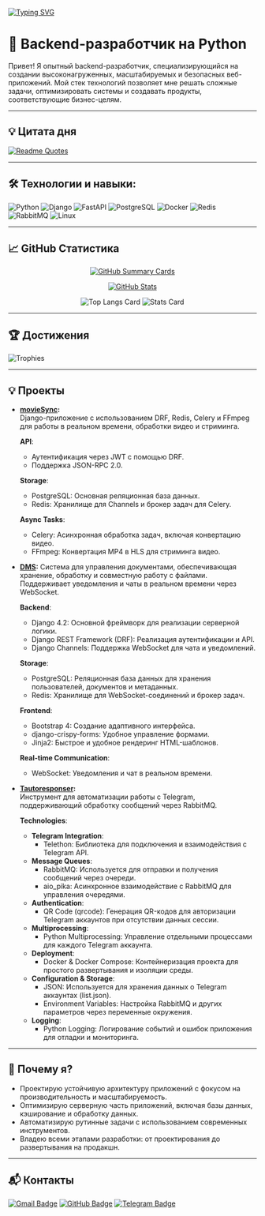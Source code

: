 [![Typing SVG](https://readme-typing-svg.herokuapp.com?color=%2336BCF7&lines=Nurkhodjaev+Nosir)](https://git.io/typing-svg)

# 🐍 Backend-разработчик на Python

Привет! Я опытный backend-разработчик, специализирующийся на создании высоконагруженных, масштабируемых и безопасных веб-приложений. Мой стек технологий позволяет мне решать сложные задачи, оптимизировать системы и создавать продукты, соответствующие бизнес-целям.

---

## :bulb: Цитата дня

[![Readme Quotes](https://quotes-github-readme.vercel.app/api?type=horizontal&theme=radical)](https://github.com/piyushsuthar/github-readme-quotes)

---

## 🛠️ Технологии и навыки:

![Python](https://img.shields.io/badge/Python-3776AB?style=for-the-badge&logo=python&logoColor=white)
![Django](https://img.shields.io/badge/Django-092E20?style=for-the-badge&logo=django&logoColor=white)
![FastAPI](https://img.shields.io/badge/FastAPI-009688?style=for-the-badge&logo=fastapi&logoColor=white)
![PostgreSQL](https://img.shields.io/badge/PostgreSQL-316192?style=for-the-badge&logo=postgresql&logoColor=white)
![Docker](https://img.shields.io/badge/Docker-2496ED?style=for-the-badge&logo=docker&logoColor=white)
![Redis](https://img.shields.io/badge/Redis-DC382D?style=for-the-badge&logo=redis&logoColor=white)
![RabbitMQ](https://img.shields.io/badge/RabbitMQ-FF6600?style=for-the-badge&logo=rabbitmq&logoColor=white)
![Linux](https://img.shields.io/badge/Linux-FCC624?style=for-the-badge&logo=linux&logoColor=black)

---

## :chart_with_upwards_trend: GitHub Статистика

<div align="center">

[![GitHub Summary Cards](http://github-profile-summary-cards.vercel.app/api/cards/profile-details?username=Nimblen&theme=radical)](http://github-profile-summary-cards.vercel.app/demo.html?username=Nimblen)

[![GitHub Stats](https://github-readme-stats.vercel.app/api?username=Nimblen&show_icons=true&theme=radical)](https://github.com/anuraghazra/github-readme-stats)  


![Top Langs Card](http://github-profile-summary-cards.vercel.app/api/cards/repos-per-language?username=Nimblen&theme=radical)
![Stats Card](http://github-profile-summary-cards.vercel.app/api/cards/stats?username=Nimblen&theme=radical)

</div>

---

## 🏆 Достижения

![Trophies](https://github-profile-trophy.vercel.app/?username=Nimblen&theme=onedark&row=1&column=7)

---

## 💡 Проекты

- **[movieSync](https://github.com/Nimblen/movieSync):**  
  Django-приложение с использованием DRF, Redis, Celery и FFmpeg для работы в реальном времени, обработки видео и стриминга.

  **API**:
  - Аутентификация через JWT с помощью DRF.
  - Поддержка JSON-RPC 2.0.

  **Storage**:
  - PostgreSQL: Основная реляционная база данных.
  - Redis: Хранилище для Channels и брокер задач для Celery.

  **Async Tasks**:
  - Celery: Асинхронная обработка задач, включая конвертацию видео.
  - FFmpeg: Конвертация MP4 в HLS для стриминга видео.

- **[DMS](https://github.com/Nimblen/DMS):**
  Система для управления документами, обеспечивающая хранение, обработку и совместную работу с файлами. Поддерживает уведомления и чаты в реальном времени через WebSocket.
  
  **Backend**:
  - Django 4.2: Основной фреймворк для реализации серверной логики.
  - Django REST Framework (DRF): Реализация аутентификации и API.
  - Django Channels: Поддержка WebSocket для чата и уведомлений.

  **Storage**:
  - PostgreSQL: Реляционная база данных для хранения пользователей, документов и метаданных.
  - Redis: Хранилище для WebSocket-соединений и брокер задач.

  **Frontend**:
  - Bootstrap 4: Создание адаптивного интерфейса.
  - django-crispy-forms: Удобное управление формами.
  - Jinja2: Быстрое и удобное рендеринг HTML-шаблонов.

  **Real-time Communication**:
  - WebSocket: Уведомления и чат в реальном времени.

- **[Tautoresponser](https://github.com/Nimblen/Tautoresponser):**  
  Инструмент для автоматизации работы с Telegram, поддерживающий обработку сообщений через RabbitMQ.

  **Technologies**:
  - **Telegram Integration**:
    - Telethon: Библиотека для подключения и взаимодействия с Telegram API.
  - **Message Queues**:
    - RabbitMQ: Используется для отправки и получения сообщений через очереди.
    - aio_pika: Асинхронное взаимодействие с RabbitMQ для управления очередями.
  - **Authentication**:
    - QR Code (qrcode): Генерация QR-кодов для авторизации Telegram аккаунтов при отсутствии данных сессии.
  - **Multiprocessing**:
    - Python Multiprocessing: Управление отдельными процессами для каждого Telegram аккаунта.
  - **Deployment**:
    - Docker & Docker Compose: Контейнеризация проекта для простого развертывания и изоляции среды.
  - **Configuration & Storage**:
    - JSON: Используется для хранения данных о Telegram аккаунтах (list.json).
    - Environment Variables: Настройка RabbitMQ и других параметров через переменные окружения.
  - **Logging**:
    - Python Logging: Логирование событий и ошибок приложения для отладки и мониторинга.

---

## 🌟 Почему я?

- Проектирую устойчивую архитектуру приложений с фокусом на производительность и масштабируемость.
- Оптимизирую серверную часть приложений, включая базы данных, кэширование и обработку данных.
- Автоматизирую рутинные задачи с использованием современных инструментов.
- Владею всеми этапами разработки: от проектирования до развертывания на продакшн.

---

## :mailbox_with_mail: Контакты

[![Gmail Badge](https://img.shields.io/badge/-nnurhodjaev@gmail.com-c14438?style=flat&logo=Gmail&logoColor=white)](mailto:nnurhodjaev@gmail.com)
[![GitHub Badge](https://img.shields.io/badge/-Nimblen-black?style=flat&logo=github&logoColor=white)](https://github.com/Nimblen)
[![Telegram Badge](https://img.shields.io/badge/-Nimblen-0088cc?style=flat&logo=Telegram&logoColor=white)](https://t.me/Nimblen)

